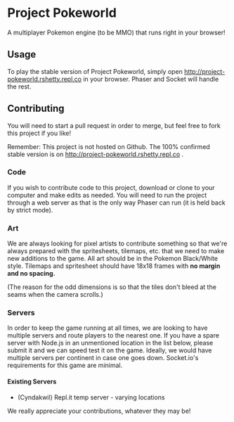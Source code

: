 # Project Pokeworld
A multiplayer Pokemon engine (to be MMO) that runs right in your browser!

## Usage
To play the stable version of Project Pokeworld, simply open http://project-pokeworld.rshetty.repl.co in your browser. Phaser and Socket will handle the rest.

## Contributing

You will need to start a pull request in order to merge, but feel free to fork this project if you like!

Remember: This project is not hosted on Github. The 100% confirmed stable version is on http://project-pokeworld.rshetty.repl.co .

### Code
If you wish to contribute code to this project, download or clone to your computer and make edits as needed. You will need to run the project through a web server as that is the only way Phaser can run (it is held back by strict mode).

### Art
We are always looking for pixel artists to contribute something so that we're always prepared with the spritesheets, tilemaps, etc. that we need to make new additions to the game. All art should be in the Pokemon Black/White style. Tilemaps and spritesheet should have 18x18 frames with <strong>no margin and no spacing.</strong>

(The reason for the odd dimensions is so that the tiles don't bleed at the seams when the camera scrolls.)

### Servers
In order to keep the game running at all times, we are looking to have multiple servers and route players to the nearest one. If you have a spare server with Node.js in an unmentioned location in the list below, please submit it and we can speed test it on the game. Ideally, we would have multiple servers per continent in case one goes down. Socket.io's requirements for this game are minimal.

#### Existing Servers
* (Cyndakwil) Repl.it temp server - varying locations

We really appreciate your contributions, whatever they may be!
